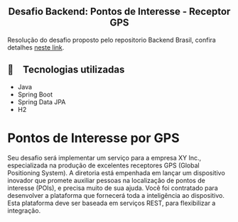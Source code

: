 <h2 align="center">
  Desafio Backend: Pontos de Interesse - Receptor GPS
</h2>

Resolução do desafio proposto pelo repositorio Backend Brasil, confira detalhes [neste link](https://github.com/backend-br/desafios/blob/master/points-of-interest/PROBLEM.md).

## :rocket: Tecnologias utilizadas

* Java
* Spring Boot
* Spring Data JPA
* H2

# Pontos de Interesse por GPS

Seu desafio será implementar um serviço para a empresa XY Inc., especializada na produção de excelentes receptores
GPS (Global Positioning System).
A diretoria está empenhada em lançar um dispositivo inovador que promete auxiliar pessoas na localização de pontos de
interesse (POIs), e precisa muito de sua ajuda.
Você foi contratado para desenvolver a plataforma que fornecerá toda a inteligência ao dispositivo. Esta plataforma deve
ser baseada em serviços REST, para flexibilizar a integração.

